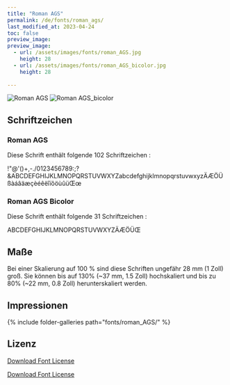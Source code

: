 ```yaml
---
title: "Roman AGS"
permalink: /de/fonts/roman_ags/
last_modified_at: 2023-04-24
toc: false
preview_image: 
preview_image:
  - url: /assets/images/fonts/roman_AGS.jpg
    height: 28
  - url: /assets/images/fonts/roman_AGS_bicolor.jpg
    height: 28
 
---
```

![Roman AGS](/assets/images/fonts/roman_AGS.jpg)
![Roman AGS_bicolor](/assets/images/fonts/roman_AGS_bicolor.jpg)

## Schriftzeichen

### Roman AGS 

Diese Schrift enthält folgende 102 Schriftzeichen :	

!"@'()+,-./0123456789:;?&ABCDEFGHIJKLMNOPQRSTUVWXYZabcdefghijklmnopqrstuvwxyzÄÆÖÜßàáâäæçèéêëîïôöùûüŒœ

### Roman AGS Bicolor

Diese Schrift enthält folgende 31 Schriftzeichen :		

ABCDEFGHIJKLMNOPQRSTUVWXYZÄÆÖÜŒ

## Maße

Bei einer Skalierung auf 100 % sind diese Schriften ungefähr 28 mm (1 Zoll) groß.
Sie können bis auf 130% (~37 mm, 1.5 Zoll) hochskaliert und bis zu 80% (~22 mm, 0.8 Zoll) herunterskaliert werden.

## Impressionen

{% include folder-galleries path="fonts/roman_AGS/" %}

## Lizenz

[Download Font License](https://github.com/inkstitch/inkstitch/tree/main/fonts/roman_ags_bicolor/LICENSE)

[Download Font License](https://github.com/inkstitch/inkstitch/tree/main/fonts/roman_ags/LICENSE)

